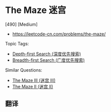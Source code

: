 # The Maze 迷宫

[490] [Medium]

- https://leetcode-cn.com/problems/the-maze/

Topic Tags:

- [Depth-first Search (深度优先搜索)](https://leetcode-cn.com/tag/depth-first-search/)
- [Breadth-first Search (广度优先搜索)](https://leetcode-cn.com/tag/breadth-first-search/)

Similar Questions:

- [The Maze III (迷宫 III)](https://leetcode-cn.com/problems/the-maze-iii/)
- [The Maze II (迷宫 II)](https://leetcode-cn.com/problems/the-maze-ii/)

## 翻译
